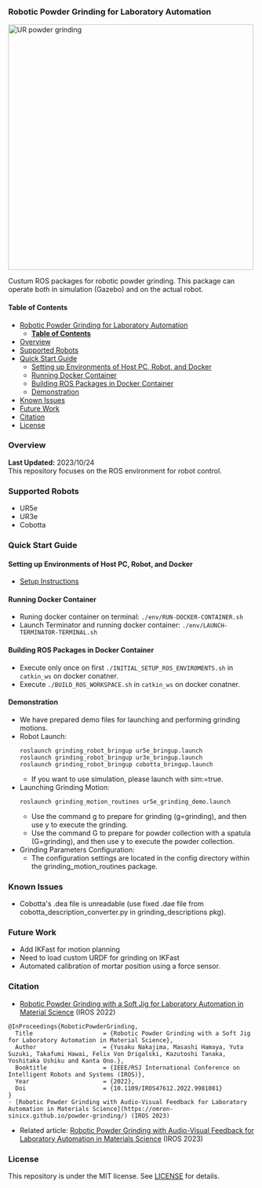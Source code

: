 ### Robotic Powder Grinding for Laboratory Automation
<img src="https://github.com/quantumbeam/powder_grinding/blob/main/wiki/grinding_demo.gif?raw=true" alt="UR powder grinding" width="500">

Custum ROS packages for robotic powder grinding.
This package can operate both in simulation (Gazebo) and on the actual robot.


#### **Table of Contents**
- [Robotic Powder Grinding for Laboratory Automation](#robotic-powder-grinding-for-laboratory-automation)
  - [**Table of Contents**](#table-of-contents)
- [Overview](#overview)
- [Supported Robots](#supported-robots)
- [Quick Start Guide](#quick-start-guide)
  - [Setting up Environments of Host PC, Robot, and Docker](#setting-up-environments-of-host-pc-robot-and-docker)
  - [Running Docker Container](#running-docker-container)
  - [Building ROS Packages in Docker Container](#building-ros-packages-in-docker-container)
  - [Demonstration](#demonstration)
- [Known Issues](#known-issues)
- [Future Work](#future-work)
- [Citation](#citation)
- [License](#license)

### Overview
**Last Updated:** 2023/10/24  
This repository focuses on the ROS environment for robot control.



### Supported Robots
- UR5e
- UR3e
- Cobotta

### Quick Start Guide

#### Setting up Environments of Host PC, Robot, and Docker
- [Setup Instructions](./env/docker/README.md)

#### Running Docker Container
- Runing docker container on terminal: `./env/RUN-DOCKER-CONTAINER.sh`
- Launch Terminator and running docker container: `./env/LAUNCH-TERMINATOR-TERMINAL.sh`

#### Building ROS Packages in Docker Container
- Execute only once on first `./INITIAL_SETUP_ROS_ENVIROMENTS.sh` in `catkin_ws` on docker conatner.  
- Execute `./BUILD_ROS_WORKSPACE.sh` in `catkin_ws` on docker conatner.


#### Demonstration
- We have prepared demo files for launching and performing grinding motions.
- Robot Launch:
   ```
   roslaunch grinding_robot_bringup ur5e_bringup.launch
   roslaunch grinding_robot_bringup ur3e_bringup.launch
   roslaunch grinding_robot_bringup cobotta_bringup.launch
   ```
  - If you want to use simulation, please launch with sim:=true.
- Launching Grinding Motion:
   ```
   roslaunch grinding_motion_routines ur5e_grinding_demo.launch
   ```
   - Use the command g to prepare for grinding (g=grinding), and then use y to execute the grinding.
   - Use the command G to prepare for powder collection with a spatula (G=grinding), and then use y to execute the powder collection.
- Grinding Parameters Configuration:
   - The configuration settings are located in the config directory within the grinding_motion_routines package.

### Known Issues
- Cobotta's .dea file is unreadable (use fixed .dae file from cobotta_description_converter.py in grinding_descriptions pkg).

### Future Work
- Add IKFast for motion planning
 - Need to load custom URDF for grinding on IKFast
- Automated calibration of mortar position using a force sensor.

### Citation
- [Robotic Powder Grinding with a Soft Jig for Laboratory Automation in Material Science](https://doi.org/10.1109/IROS47612.2022.9981081) (IROS 2022)
```
@InProceedings{RoboticPowderGrinding,
  Title                    = {Robotic Powder Grinding with a Soft Jig for Laboratory Automation in Material Science},
  Author                   = {Yusaku Nakajima, Masashi Hamaya, Yuta Suzuki, Takafumi Hawai, Felix Von Drigalski, Kazutoshi Tanaka, Yoshitaka Ushiku and Kanta Ono.},
  Booktitle                = {IEEE/RSJ International Conference on Intelligent Robots and Systems (IROS)},
  Year                     = {2022},
  Doi                      = {10.1109/IROS47612.2022.9981081}
}
- [Robotic Powder Grinding with Audio-Visual Feedback for Laboratory Automation in Materials Science](https://omron-sinicx.github.io/powder-grinding/) (IROS 2023)
```
- Related article: [Robotic Powder Grinding with Audio-Visual Feedback for Laboratory Automation in Materials Science](https://omron-sinicx.github.io/powder-grinding/) (IROS 2023)

### License
This repository is under the MIT license. See [LICENSE](./LICENSE) for details.

